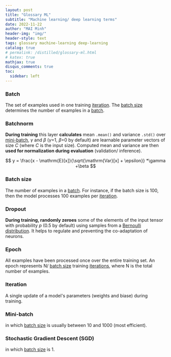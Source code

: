 ```yaml
---
layout: post
title: "Glossary ML"
subtitle: "Machine learning/ deep learning terms"
date: 2022-11-22
author: "MAI Minh"
header-img: "img/"
header-style: text
tags: glossary machine-learning deep-learning
catalog: true
# permalink: /distilled/glossary-ml.html
# katex: true
mathjax: true
disqus_comments: true
toc:
  sidebar: left
---
```

<!-- <b>Last modified: <script>document.write( document.lastModified );</script> -->

### Batch

The set of examples used in one training [iteration](#iteration). The [batch size](#batch-size) determines the number of examples in a [batch](#batch).

### Batchnorm

**During training** this layer **calculates** mean `.mean()` and variance `.std()` over [mini-batch](#mini-batch), $\gamma$ and $\beta$ ($\gamma$=1, $\beta$=0 by default) are learnable parameter vectors of size $C$ (where $C$ is the input size). Computed mean and variance are then **used for normalization during evaluation** (validation/ inference).

$$
y = \frac{x - \mathrm{E}[x]}{\sqrt{\mathrm{Var}[x] + \epsilon}} *\gamma +\beta
$$

### Batch size 

The number of examples in a [batch](#batch). For instance, if the batch size is 100, then the model processes 100 examples per [iteration](#iteration).

### Dropout

**During training, randomly zeroes** some of the elements of the input tensor with probability $p$ (0.5 by default) using samples from a [Bernoulli distribution](https://en.wikipedia.org/wiki/Bernoulli_distribution). It helps to regulate and preventing the co-adaptation of neurons.

### Epoch

All examples have been processed once over the entire training set. An epoch represents N/ [batch size](#batch-size) training [iterations](#iteration), where N is the total number of examples.

### Iteration

A single update of a model's parameters (weights and biase) during training.

### Mini-batch

in which [batch size](#batch-size) is usually between 10 and 1000 (most efficient).

### Stochastic Gradient Descent (SGD)

in which [batch size](#batch-size) is 1.






